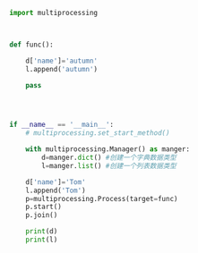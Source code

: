 
<BlogInfo id="841" title="29.Manager实现进程间的通信" author="白日梦想猿" pv=0 read_times=0 pre_cost_time=0分21秒 category="并发编程" tag_list="['并发编程']" create_time="2022.03.05 17:15:19" update_time="2022.03.05 17:53:59" />

```python
import multiprocessing



def func():

    d['name']='autumn'
    l.append('autumn')

    pass




if __name__ == '__main__':
    # multiprocessing.set_start_method()

    with multiprocessing.Manager() as manger:
        d=manger.dict() #创建一个字典数据类型
        l=manger.list() #创建一个列表数据类型

    d['name']='Tom'
    l.append('Tom')
    p=multiprocessing.Process(target=func)
    p.start()
    p.join()

    print(d)
    print(l)














```
